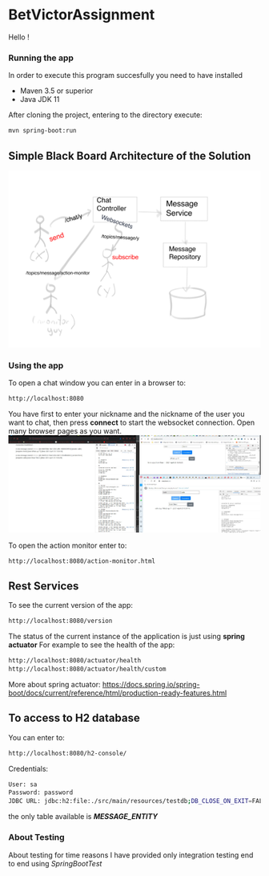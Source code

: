 # BetVictorAssignment
Hello !

### Running the app

In order to execute this program succesfully you need to have installed

* Maven 3.5 or superior
* Java JDK 11

After cloning the project, entering to the directory execute:

```bash
mvn spring-boot:run
```

## Simple Black Board Architecture of the Solution
![image](https://github.com/cipheroth/BetVictorAssignment/blob/master/ArchitectureBlackBoard.png)

### Using the app

To open a chat window you can enter in a browser to:

```bash
http://localhost:8080
```
You have first to enter your nickname and the nickname of the user you want to chat, then press **connect** to start the websocket connection.
Open many browser pages as you want.
![image](https://github.com/cipheroth/BetVictorAssignment/blob/master/ChatActiveMonitor.jpg)


To open the action monitor enter to:

```bash
http://localhost:8080/action-monitor.html
```

## Rest Services

To see the current version of the app:
```bash
http://localhost:8080/version
```

The status of the current instance of the application is just using **spring actuator**
For example to see the health of the app:
```bash
http://localhost:8080/actuator/health
http://localhost:8080/actuator/health/custom
```
More about spring actuator:
https://docs.spring.io/spring-boot/docs/current/reference/html/production-ready-features.html

## To access to H2 database

You can enter to:
```bash
http://localhost:8080/h2-console/
```
Credentials:
```bash
User: sa
Password: password
JDBC URL: jdbc:h2:file:./src/main/resources/testdb;DB_CLOSE_ON_EXIT=FALSE;IFEXISTS=FALSE;DB_CLOSE_DELAY=-1;
```
the only table available is ***MESSAGE_ENTITY***

### About Testing 
About testing for time reasons I have provided only integration testing end to end using *SpringBootTest*
